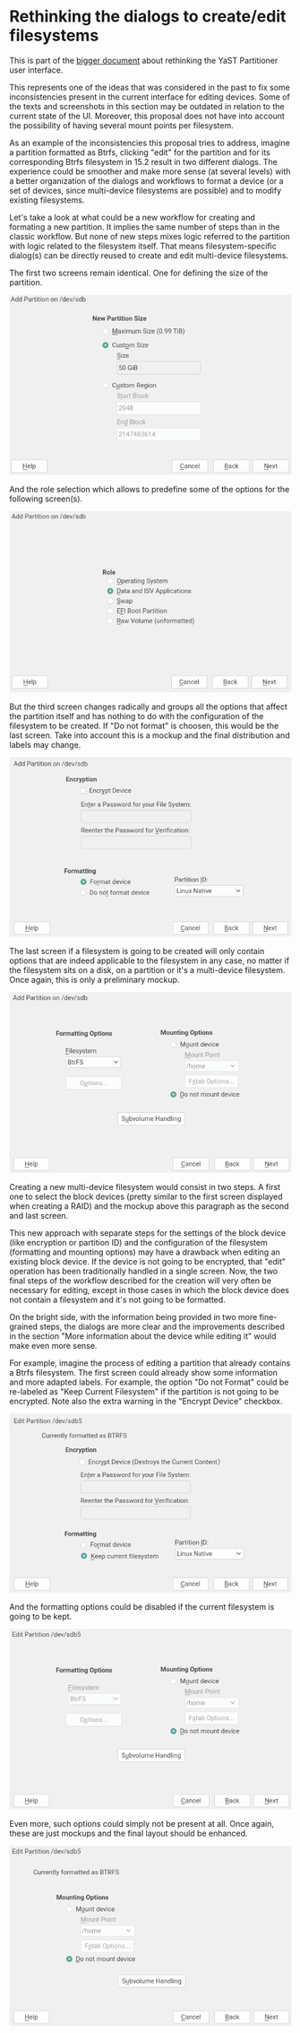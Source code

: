 # Rethinking the dialogs to create/edit filesystems

This is part of the [bigger document](../partitioner_ui.md) about rethinking the YaST Partitioner
user interface.

This represents one of the ideas that was considered in the past to fix some inconsistencies present
in the current interface for editing devices. Some of the texts and screenshots in this section may
be outdated in relation to the current state of the UI. Moreover, this proposal does not have into
account the possibility of having several mount points per filesystem.

As an example of the inconsistencies this proposal tries to address, imagine a partition formatted
as Btrfs, clicking "edit" for the partition and for its corresponding Btrfs filesystem in 15.2
result in two different dialogs. The experience could be smoother and make more sense (at several
levels) with a better organization of the dialogs and workflows to format a device (or a set of
devices, since multi-device filesystems are possible) and to modify existing filesystems.

Let's take a look at what could be a new workflow for creating and formating a new partition. It
implies the same number of steps than in the classic workflow. But none of new steps mixes logic
referred to the partition with logic related to the filesystem itself. That means
filesystem-specific dialog(s) can be directly reused to create and edit multi-device filesystems.

The first two screens remain identical. One for defining the size of the partition.

![Partition creation step 1](img/new_part_1.png)

And the role selection which allows to predefine some of the options for the following screen(s).

![Partition creation step 2](img/new_part_2.png)

But the third screen changes radically and groups all the options that affect the partition itself
and has nothing to do with the configuration of the filesystem to be created. If "Do not format" is
choosen, this would be the last screen. Take into account this is a mockup and the final
distribution and labels may change.

![Partition creation step 3](img/new_part_3.png)

The last screen if a filesystem is going to be created will only contain options that are indeed
applicable to the filesystem in any case, no matter if the filesystem sits on a disk, on a partition
or it's a multi-device filesystem.  Once again, this is only a preliminary mockup.

![Partition creation step 4](img/new_part_4.png)

Creating a new multi-device filesystem would consist in two steps. A first one to select the block
devices (pretty similar to the first screen displayed when creating a RAID) and the mockup above
this paragraph as the second and last screen.

This new approach with separate steps for the settings of the block device (like encryption or
partition ID) and the configuration of the filesystem (formatting and mounting options) may have a
drawback when editing an existing block device. If the device is not going to be encrypted, that
"edit" operation has been traditionally handled in a single screen. Now, the two final steps of the
workflow described for the creation will very often be necessary for editing, except in those cases
in which the block device does not contain a filesystem and it's not going to be formatted.

On the bright side, with the information being provided in two more fine-grained steps, the dialogs
are more clear and the improvements described in the section "More information about the device
while editing it" would make even more sense.

For example, imagine the process of editing a partition that already contains a Btrfs filesystem.
The first screen could already show some information and more adapted labels. For example, the
option "Do not Format" could be re-labeled as "Keep Current Filesystem" if the partition is not
going to be encrypted. Note also the extra warning in the "Encrypt Device" checkbox.

![Partition edit step 1](img/edit_btrfs_part_1.png)

And the formatting options could be disabled if the current filesystem is going to be kept.

![Partition edit step 2 (option A)](img/edit_btrfs_part_2a.png)

Even more, such options could simply not be present at all. Once again, these are just mockups and
the final layout should be enhanced.

![Partition edit step 2 (option B)](img/edit_btrfs_part_2b.png)

